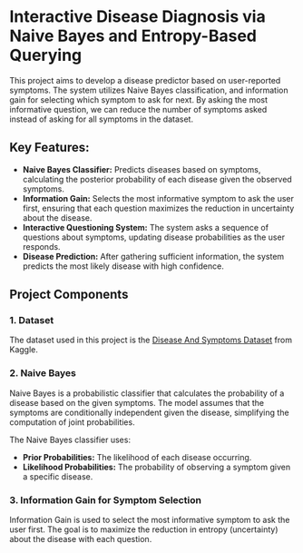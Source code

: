 <h1>Interactive Disease Diagnosis via Naive Bayes and Entropy-Based Querying</h1>
<p>
  This project aims to develop a disease predictor based on user-reported symptoms. The system utilizes Naive Bayes classification, 
  and information gain for selecting which symptom to ask for next. By asking the most informative question, we can reduce the number 
  of symptoms asked instead of asking for all symptoms in the dataset.
</p>

<h2>Key Features:</h2>
<ul>
  <li><strong>Naive Bayes Classifier:</strong> Predicts diseases based on symptoms, calculating the posterior probability of each disease given the observed symptoms.</li>
  <li><strong>Information Gain:</strong> Selects the most informative symptom to ask the user first, ensuring that each question maximizes the reduction in uncertainty about the disease.</li>
  <li><strong>Interactive Questioning System:</strong> The system asks a sequence of questions about symptoms, updating disease probabilities as the user responds.</li>
  <li><strong>Disease Prediction:</strong> After gathering sufficient information, the system predicts the most likely disease with high confidence.</li>
</ul>

<h2>Project Components</h2>

<h3>1. Dataset</h3>
<p>
  The dataset used in this project is the <a href="https://www.kaggle.com/datasets/choongqianzheng/disease-and-symptoms-dataset/data" target="_blank">Disease And Symptoms Dataset</a> from Kaggle.
</p>
<h3>2. Naive Bayes</h3>
<p>
  Naive Bayes is a probabilistic classifier that calculates the probability of a disease based on the given symptoms. 
  The model assumes that the symptoms are conditionally independent given the disease, simplifying the computation of joint probabilities.
</p>

<p>The Naive Bayes classifier uses:</p>
<ul>
  <li><strong>Prior Probabilities:</strong> The likelihood of each disease occurring.</li>
  <li><strong>Likelihood Probabilities:</strong> The probability of observing a symptom given a specific disease.</li>
</ul>
<h3>3. Information Gain for Symptom Selection</h3>
<p>
  Information Gain is used to select the most informative symptom to ask the user first. The goal is to maximize the reduction 
  in entropy (uncertainty) about the disease with each question.
</p>
